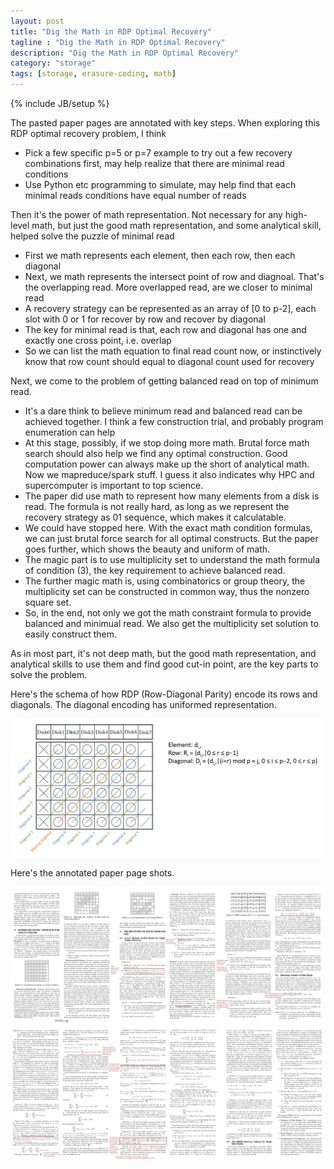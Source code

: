 ```yaml
---
layout: post
title: "Dig the Math in RDP Optimal Recovery"
tagline : "Dig the Math in RDP Optimal Recovery"
description: "Dig the Math in RDP Optimal Recovery"
category: "storage"
tags: [storage, erasure-coding, math]
---
```

{% include JB/setup %}


The pasted paper pages are annotated with key steps. When exploring this RDP optimal recovery problem, I think

  * Pick a few specific p=5 or p=7 example to try out a few recovery combinations first, may help realize that there are minimal read conditions
  * Use Python etc programming to simulate, may help find that each minimal reads conditions have equal number of reads

Then it's the power of math representation. Not necessary for any high-level math, but just the good math representation, and some analytical skill, helped solve the puzzle of minimal read

  * First we math represents each element, then each row, then each diagonal
  * Next, we math represents the intersect point of row and diagnoal. That's the overlapping read. More overlapped read, are we closer to minimal read
  * A recovery strategy can be represented as an array of [0 to p-2], each slot with 0 or 1 for recover by row and recover by diagonal
  * The key for minimal read is that, each row and diagonal has one and exactly one cross point, i.e. overlap
  * So we can list the math equation to final read count now, or instinctively know that row count should equal to diagonal count used for recovery

Next, we come to the problem of getting balanced read on top of minimum read.

  * It's a dare think to believe minimum read and balanced read can be achieved together. I think a few construction trial, and probably program enumeration can help
  * At this stage, possibly, if we stop doing more math. Brutal force math search should also help we find any optimal construction. Good computation power can always make up the short of analytical math. Now we mapreduce/spark stuff. I guess it also indicates why HPC and supercomputer is important to top science.
  * The paper did use math to represent how many elements from a disk is read. The formula is not really hard, as long as we represent the recovery strategy as 01 sequence, which makes it calculatable.
  * We could have stopped here. With the exact math condition formulas, we can just brutal force search for all optimal constructs. But the paper goes further, which shows the beauty and uniform of math.
  * The magic part is to use multiplicity set to understand the math formula of condition (3), the key requirement to achieve balanced read.
  * The further magic math is, using combinatorics or group theory, the multiplicity set can be constructed in common way, thus the nonzero square set.
  * So, in the end, not only we got the math constraint formula to provide balanced and minimual read. We also get the multiplicity set solution to easily construct them.

As in most part, it's not deep math, but the good math representation, and analytical skills to use them and find good cut-in point, are the key parts to solve the problem.

Here's the schema of how RDP (Row-Diagonal Parity) encode its rows and diagonals. The diagonal encoding has uniformed representation.

![RDP Code Encoding Schema](/images/rdp-code-encoding-schema.png "RDP Code Encoding Schema")

Here's the annotated paper page shots.

![RDP Optimal Recovery Math Page-1](/images/rdp-optimal-recovery-pages.png "RDP Optimal Recovery Math Page-1")
